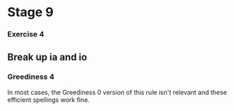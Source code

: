 # Stage 9

### Exercise 4

## Break up ia and io

### Greediness 4

In most cases, the Greediness 0 version of this rule isn't relevant
and these efficient spellings work fine.

<!--separator-->

